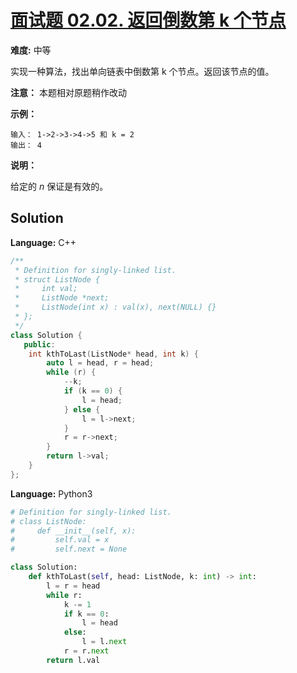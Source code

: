 # [面试题 02.02. 返回倒数第 k 个节点](https://leetcode-cn.com/problems/kth-node-from-end-of-list-lcci/)

**难度:** 中等

实现一种算法，找出单向链表中倒数第 k 个节点。返回该节点的值。

 **注意：** 本题相对原题稍作改动

 **示例：** 

```
输入： 1->2->3->4->5 和 k = 2
输出： 4
```

 **说明：** 

给定的 *n* 保证是有效的。

## Solution


**Language:** C++
```C++
/**
 * Definition for singly-linked list.
 * struct ListNode {
 *     int val;
 *     ListNode *next;
 *     ListNode(int x) : val(x), next(NULL) {}
 * };
 */
class Solution {
   public:
    int kthToLast(ListNode* head, int k) {
        auto l = head, r = head;
        while (r) {
            --k;
            if (k == 0) {
                l = head;
            } else {
                l = l->next;
            }
            r = r->next;
        }
        return l->val;
    }
};

```

**Language:** Python3
```Python
# Definition for singly-linked list.
# class ListNode:
#     def __init__(self, x):
#         self.val = x
#         self.next = None

class Solution:
    def kthToLast(self, head: ListNode, k: int) -> int:
        l = r = head
        while r:
            k -= 1
            if k == 0:
                l = head
            else:
                l = l.next
            r = r.next
        return l.val

```